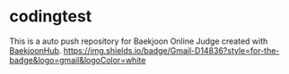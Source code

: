 # codingtest
This is a auto push repository for Baekjoon Online Judge created with [BaekjoonHub](https://github.com/BaekjoonHub/BaekjoonHub).
https://img.shields.io/badge/Gmail-D14836?style=for-the-badge&logo=gmail&logoColor=white
